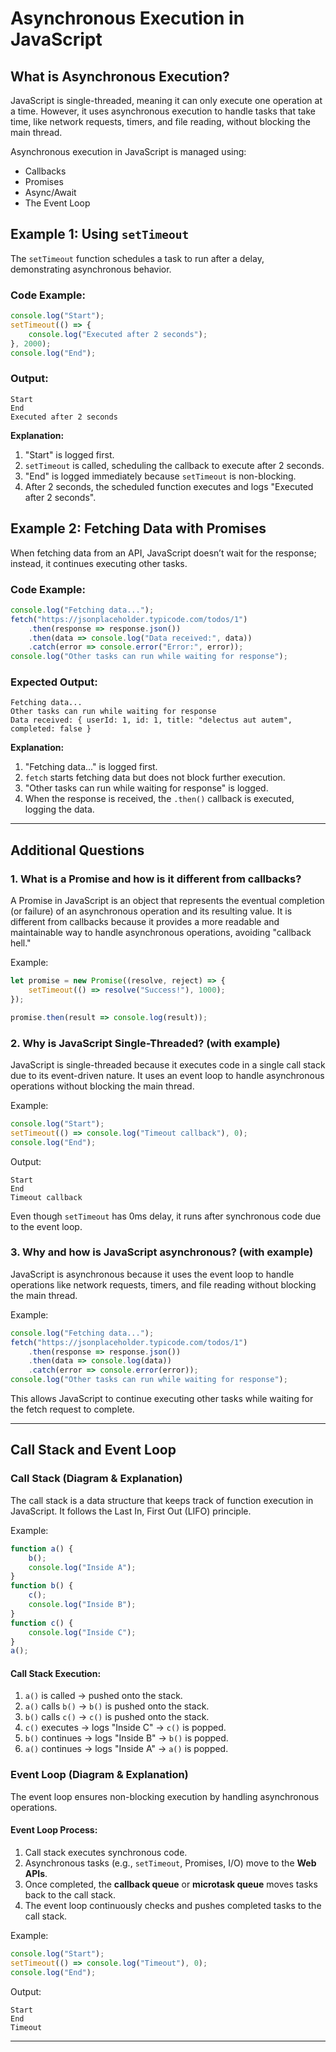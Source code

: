 # Asynchronous Execution in JavaScript

## What is Asynchronous Execution?
JavaScript is single-threaded, meaning it can only execute one operation at a time. However, it uses asynchronous execution to handle tasks that take time, like network requests, timers, and file reading, without blocking the main thread.

Asynchronous execution in JavaScript is managed using:
- Callbacks
- Promises
- Async/Await
- The Event Loop

## Example 1: Using `setTimeout`
The `setTimeout` function schedules a task to run after a delay, demonstrating asynchronous behavior.

### Code Example:
```javascript
console.log("Start");
setTimeout(() => {
    console.log("Executed after 2 seconds");
}, 2000);
console.log("End");
```

### Output:
```
Start
End
Executed after 2 seconds
```

**Explanation:**
1. "Start" is logged first.
2. `setTimeout` is called, scheduling the callback to execute after 2 seconds.
3. "End" is logged immediately because `setTimeout` is non-blocking.
4. After 2 seconds, the scheduled function executes and logs "Executed after 2 seconds".

## Example 2: Fetching Data with Promises
When fetching data from an API, JavaScript doesn’t wait for the response; instead, it continues executing other tasks.

### Code Example:
```javascript
console.log("Fetching data...");
fetch("https://jsonplaceholder.typicode.com/todos/1")
    .then(response => response.json())
    .then(data => console.log("Data received:", data))
    .catch(error => console.error("Error:", error));
console.log("Other tasks can run while waiting for response");
```

### Expected Output:
```
Fetching data...
Other tasks can run while waiting for response
Data received: { userId: 1, id: 1, title: "delectus aut autem", completed: false }
```

**Explanation:**
1. "Fetching data..." is logged first.
2. `fetch` starts fetching data but does not block further execution.
3. "Other tasks can run while waiting for response" is logged.
4. When the response is received, the `.then()` callback is executed, logging the data.

---

## Additional Questions

### 1. What is a Promise and how is it different from callbacks?
A Promise in JavaScript is an object that represents the eventual completion (or failure) of an asynchronous operation and its resulting value. It is different from callbacks because it provides a more readable and maintainable way to handle asynchronous operations, avoiding "callback hell." 

Example:
```javascript
let promise = new Promise((resolve, reject) => {
    setTimeout(() => resolve("Success!"), 1000);
});

promise.then(result => console.log(result));
```

### 2. Why is JavaScript Single-Threaded? (with example)
JavaScript is single-threaded because it executes code in a single call stack due to its event-driven nature. It uses an event loop to handle asynchronous operations without blocking the main thread.

Example:
```javascript
console.log("Start");
setTimeout(() => console.log("Timeout callback"), 0);
console.log("End");
```
Output:
```
Start
End
Timeout callback
```
Even though `setTimeout` has 0ms delay, it runs after synchronous code due to the event loop.

### 3. Why and how is JavaScript asynchronous? (with example)
JavaScript is asynchronous because it uses the event loop to handle operations like network requests, timers, and file reading without blocking the main thread.

Example:
```javascript
console.log("Fetching data...");
fetch("https://jsonplaceholder.typicode.com/todos/1")
    .then(response => response.json())
    .then(data => console.log(data))
    .catch(error => console.error(error));
console.log("Other tasks can run while waiting for response");
```
This allows JavaScript to continue executing other tasks while waiting for the fetch request to complete.

---

## Call Stack and Event Loop
### Call Stack (Diagram & Explanation)
The call stack is a data structure that keeps track of function execution in JavaScript. It follows the Last In, First Out (LIFO) principle.

Example:
```javascript
function a() {
    b();
    console.log("Inside A");
}
function b() {
    c();
    console.log("Inside B");
}
function c() {
    console.log("Inside C");
}
a();
```
#### Call Stack Execution:
1. `a()` is called → pushed onto the stack.
2. `a()` calls `b()` → `b()` is pushed onto the stack.
3. `b()` calls `c()` → `c()` is pushed onto the stack.
4. `c()` executes → logs "Inside C" → `c()` is popped.
5. `b()` continues → logs "Inside B" → `b()` is popped.
6. `a()` continues → logs "Inside A" → `a()` is popped.

### Event Loop (Diagram & Explanation)
The event loop ensures non-blocking execution by handling asynchronous operations.

#### Event Loop Process:
1. Call stack executes synchronous code.
2. Asynchronous tasks (e.g., `setTimeout`, Promises, I/O) move to the **Web APIs**.
3. Once completed, the **callback queue** or **microtask queue** moves tasks back to the call stack.
4. The event loop continuously checks and pushes completed tasks to the call stack.

Example:
```javascript
console.log("Start");
setTimeout(() => console.log("Timeout"), 0);
console.log("End");
```
Output:
```
Start
End
Timeout
```
---


